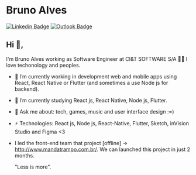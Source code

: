 # Bruno Alves
[![Linkedin Badge](https://img.shields.io/badge/-brunoalves-blue?style=flat-square&logo=Linkedin&logoColor=white&link=https://www.linkedin.com/in/bruno-alves-535292149/)](https://www.linkedin.com/in/bruno-alves-535292149/)
[![Outlook Badge](https://img.shields.io/badge/-bruunofernandz9@gmail.com-c14438?style=flat-square&logo=Gmail&logoColor=white&link=mailto:bruno.costa36@fatec.sp.gov.br)](mailto:bruno.costa36@fatec.sp.gov.br)
## Hi 👋, 
I'm Bruno Alves working as Software Engineer at CI&T SOFTWARE S/A 👨‍💻 I love techonology and peoples.

- 🔭 I’m currently working in development web and mobile apps using React, React Native or Flutter (and sometimes a use Node js for backend).
- 🌱 I’m currently studying React js, React Native, Node js, Flutter.
- 💬 Ask me about: tech, games, music and user interface design :=)
-  ⚡ Technologies: React js, Node js, React-Native, Flutter, Sketch, inVision Studio and Figma <3
- I led the front-end team that project [offline] -> http://www.mandatrampo.com.br/. We can launched this project
  in just 2 months.

  "Less is more".
